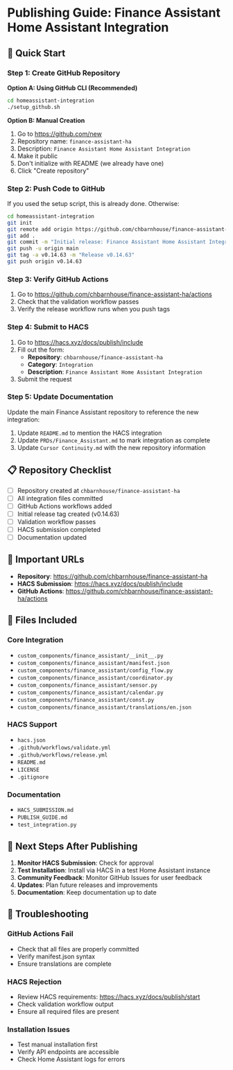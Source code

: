 # Publishing Guide: Finance Assistant Home Assistant Integration

## 🚀 Quick Start

### Step 1: Create GitHub Repository

**Option A: Using GitHub CLI (Recommended)**
```bash
cd homeassistant-integration
./setup_github.sh
```

**Option B: Manual Creation**
1. Go to https://github.com/new
2. Repository name: `finance-assistant-ha`
3. Description: `Finance Assistant Home Assistant Integration`
4. Make it public
5. Don't initialize with README (we already have one)
6. Click "Create repository"

### Step 2: Push Code to GitHub

If you used the setup script, this is already done. Otherwise:

```bash
cd homeassistant-integration
git init
git remote add origin https://github.com/chbarnhouse/finance-assistant-ha.git
git add .
git commit -m "Initial release: Finance Assistant Home Assistant Integration v0.14.63"
git push -u origin main
git tag -a v0.14.63 -m "Release v0.14.63"
git push origin v0.14.63
```

### Step 3: Verify GitHub Actions

1. Go to https://github.com/chbarnhouse/finance-assistant-ha/actions
2. Check that the validation workflow passes
3. Verify the release workflow runs when you push tags

### Step 4: Submit to HACS

1. Go to https://hacs.xyz/docs/publish/include
2. Fill out the form:
   - **Repository**: `chbarnhouse/finance-assistant-ha`
   - **Category**: `Integration`
   - **Description**: `Finance Assistant Home Assistant Integration`
3. Submit the request

### Step 5: Update Documentation

Update the main Finance Assistant repository to reference the new integration:

1. Update `README.md` to mention the HACS integration
2. Update `PRDs/Finance_Assistant.md` to mark integration as complete
3. Update `Cursor Continuity.md` with the new repository information

## 📋 Repository Checklist

- [ ] Repository created at `chbarnhouse/finance-assistant-ha`
- [ ] All integration files committed
- [ ] GitHub Actions workflows added
- [ ] Initial release tag created (v0.14.63)
- [ ] Validation workflow passes
- [ ] HACS submission completed
- [ ] Documentation updated

## 🔗 Important URLs

- **Repository**: https://github.com/chbarnhouse/finance-assistant-ha
- **HACS Submission**: https://hacs.xyz/docs/publish/include
- **GitHub Actions**: https://github.com/chbarnhouse/finance-assistant-ha/actions

## 📝 Files Included

### Core Integration
- `custom_components/finance_assistant/__init__.py`
- `custom_components/finance_assistant/manifest.json`
- `custom_components/finance_assistant/config_flow.py`
- `custom_components/finance_assistant/coordinator.py`
- `custom_components/finance_assistant/sensor.py`
- `custom_components/finance_assistant/calendar.py`
- `custom_components/finance_assistant/const.py`
- `custom_components/finance_assistant/translations/en.json`

### HACS Support
- `hacs.json`
- `.github/workflows/validate.yml`
- `.github/workflows/release.yml`
- `README.md`
- `LICENSE`
- `.gitignore`

### Documentation
- `HACS_SUBMISSION.md`
- `PUBLISH_GUIDE.md`
- `test_integration.py`

## 🎯 Next Steps After Publishing

1. **Monitor HACS Submission**: Check for approval
2. **Test Installation**: Install via HACS in a test Home Assistant instance
3. **Community Feedback**: Monitor GitHub Issues for user feedback
4. **Updates**: Plan future releases and improvements
5. **Documentation**: Keep documentation up to date

## 🚨 Troubleshooting

### GitHub Actions Fail
- Check that all files are properly committed
- Verify manifest.json syntax
- Ensure translations are complete

### HACS Rejection
- Review HACS requirements: https://hacs.xyz/docs/publish/start
- Check validation workflow output
- Ensure all required files are present

### Installation Issues
- Test manual installation first
- Verify API endpoints are accessible
- Check Home Assistant logs for errors 